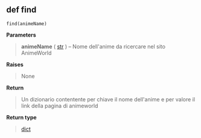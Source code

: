 ## def find
`find(animeName)`

**Parameters**
> **animeName** ( [str](https://docs.python.org/3/library/stdtypes.html#str) ) – Nome dell'anime da ricercare nel sito AnimeWorld

**Raises**
> None

**Return**
> Un dizionario contentente per chiave il nome dell'anime e per valore il link della pagina di animeworld

**Return type**
> [dict](https://docs.python.org/3/library/stdtypes.html#dict)